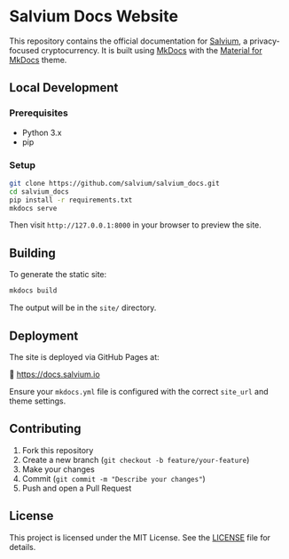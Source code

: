 # Salvium Docs Website

This repository contains the official documentation for [Salvium](https://salvium.io), a privacy-focused cryptocurrency. It is built using [MkDocs](https://www.mkdocs.org/) with the [Material for MkDocs](https://squidfunk.github.io/mkdocs-material/) theme.

## Local Development

### Prerequisites

- Python 3.x
- pip

### Setup

```bash
git clone https://github.com/salvium/salvium_docs.git
cd salvium_docs
pip install -r requirements.txt
mkdocs serve
```

Then visit `http://127.0.0.1:8000` in your browser to preview the site.

## Building

To generate the static site:

```bash
mkdocs build
```

The output will be in the `site/` directory.

## Deployment

The site is deployed via GitHub Pages at:

🔗 https://docs.salvium.io

Ensure your `mkdocs.yml` file is configured with the correct `site_url` and theme settings.

## Contributing

1. Fork this repository  
2. Create a new branch (`git checkout -b feature/your-feature`)  
3. Make your changes  
4. Commit (`git commit -m "Describe your changes"`)  
5. Push and open a Pull Request

## License

This project is licensed under the MIT License. See the [LICENSE](LICENSE) file for details.

